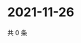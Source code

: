 # 2021-11-26

共 0 条

<!-- BEGIN WEIBO -->
<!-- 最后更新时间 Fri Nov 26 2021 03:12:06 GMT+0800 (China Standard Time) -->

<!-- END WEIBO -->

